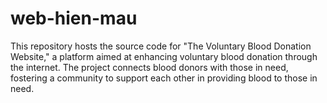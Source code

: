 # web-hien-mau
This repository hosts the source code for "The Voluntary Blood Donation Website," a platform aimed at enhancing voluntary blood donation through the internet. The project connects blood donors with those in need, fostering a community to support each other in providing blood to those in need.
